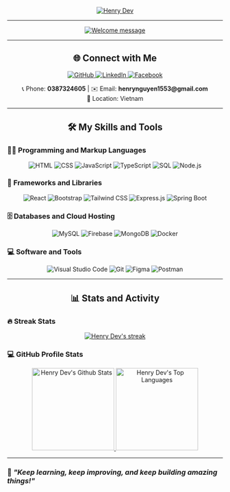<p align="center">
  <a href="https://github.com/HenryDev1553">
    <img src="https://readme-typing-svg.demolab.com?font=Poppins&weight=500&size=20&duration=2000&pause=2000&color=4B8DC9&center=true&vCenter=true&width=700&lines=Hello!+I'm+Henry+Dev;Web-App+Developer;Always+Learning+and+Improving!" alt="Henry Dev"/>
  </a>
</p>

---

<p align="center">
  <a href="https://github.com/HenryDev1553">
    <img src="https://readme-typing-svg.demolab.com?font=Poppins&weight=500&duration=3000&pause=1000&color=FF7F50&center=true&vCenter=true&width=600&lines=Welcome+to+my+GitHub!;Building+User-Friendly+Web+Applications;Let's+Collaborate+and+Innovate!" alt="Welcome message"/>
  </a>
</p>

---

<h2 align="center">🌐 Connect with Me</h2>
<p align="center">
  <a href="https://github.com/HenryDev1553">
    <img alt="GitHub" src="https://img.shields.io/badge/HenryDev1553-181717?style=for-the-badge&logo=github&logoColor=white">
  </a>
  <a href="https://www.linkedin.com/in/nguyen-nam-dev-undefined-336984275/">
    <img alt="LinkedIn" src="https://img.shields.io/badge/Nguyen%20Nam-0077B5?style=for-the-badge&logo=linkedin&logoColor=white">
  </a>
  <a href="https://www.facebook.com/namngn15203/">
    <img alt="Facebook" src="https://img.shields.io/badge/Facebook-1877F2?style=for-the-badge&logo=facebook&logoColor=white">
  </a>
</p>

<p align="center">
  📞 Phone: <b>0387324605</b> | ✉️ Email: <b>henrynguyen1553@gmail.com</b>  
  <br>
  📍 Location: Vietnam
</p>

---

<h2 align="center">🛠️ My Skills and Tools</h2>

### 👨‍💻 Programming and Markup Languages
<p align="center">
  <img alt="HTML" src="https://img.shields.io/badge/HTML-E34F26.svg?logo=html5&logoColor=white&style=for-the-badge">
  <img alt="CSS" src="https://img.shields.io/badge/CSS-1572B6.svg?logo=css3&logoColor=white&style=for-the-badge">
  <img alt="JavaScript" src="https://img.shields.io/badge/JavaScript-F7DF1E.svg?logo=javascript&logoColor=black&style=for-the-badge">
  <img alt="TypeScript" src="https://img.shields.io/badge/TypeScript-007ACC.svg?logo=typescript&logoColor=white&style=for-the-badge">
  <img alt="SQL" src="https://custom-icon-badges.demolab.com/badge/SQL-025E8C.svg?logo=database&logoColor=white&style=for-the-badge">
  <img alt="Node.js" src="https://img.shields.io/badge/Node.js-43853D.svg?logo=node.js&logoColor=white&style=for-the-badge">
</p>

### 🧰 Frameworks and Libraries
<p align="center">
  <img alt="React" src="https://img.shields.io/badge/react-61DAFB?style=for-the-badge&logo=react&logoColor=black">
  <img alt="Bootstrap" src="https://img.shields.io/badge/Bootstrap-7952B3.svg?logo=bootstrap&logoColor=white&style=for-the-badge">
  <img alt="Tailwind CSS" src="https://img.shields.io/badge/tailwind_css-%2306B6D4?style=for-the-badge&logo=tailwindcss&logoColor=white">
  <img alt="Express.js" src="https://img.shields.io/badge/Express.js-404d59.svg?logo=express&logoColor=white&style=for-the-badge">
  <img alt="Spring Boot" src="https://img.shields.io/badge/spring_boot-%236DB33F?logo=springboot&logoColor=white&style=for-the-badge">
</p>

### 🗄️ Databases and Cloud Hosting
<p align="center">
  <img alt="MySQL" src="https://img.shields.io/badge/MySQL-00f.svg?logo=mysql&logoColor=white&style=for-the-badge">
  <img alt="Firebase" src="https://img.shields.io/badge/firebase-DD2C00?&logo=firebase&logoColor=white&style=for-the-badge">
  <img alt="MongoDB" src="https://img.shields.io/badge/MongoDB-4ea94b.svg?logo=mongodb&logoColor=white&style=for-the-badge">
  <img alt="Docker" src="https://img.shields.io/badge/docker-2496ED?style=for-the-badge&logo=docker&logoColor=white">
</p>

### 💻 Software and Tools
<p align="center">
  <img alt="Visual Studio Code" src="https://img.shields.io/badge/Visual%20Studio%20Code-0078d7.svg?logo=visual-studio-code&logoColor=white&style=for-the-badge">
  <img alt="Git" src="https://img.shields.io/badge/Git-F05033.svg?logo=git&logoColor=white&style=for-the-badge">
  <img alt="Figma" src="https://img.shields.io/badge/Figma-F24E1E?style=for-the-badge&logo=figma&logoColor=white">
  <img alt="Postman" src="https://img.shields.io/badge/Postman-FF6C37?logo=postman&logoColor=white&style=for-the-badge">
</p>

---

<h2 align="center">📊 Stats and Activity</h2>

### 🔥 Streak Stats
<p align="center">
  <a href="https://github.com/DenverCoder1/github-readme-streak-stats">
    <img title="🔥 Get streak stats for your profile at git.io/streak-stats" alt="Henry Dev's streak" src="https://github-readme-streak-stats-9m8ugfa77-denvercoder1.vercel.app/?user=HenryDev1553&theme=monokai-metallian&hide_border=true"/>
  </a>
</p>

### 💻 GitHub Profile Stats
<p align="center">
  <a href="https://github.com/anuraghazra/github-readme-stats">
    <img alt="Henry Dev's Github Stats" src="https://denvercoder1-github-readme-stats.vercel.app/api/?username=HenryDev1553&show_icons=true&include_all_commits=true&count_private=true&theme=react&hide_border=true&bg_color=1F222E&title_color=4B8DC9&icon_color=F8D866" height="192px"/>
  </a>
  <a href="https://github.com/anuraghazra/github-readme-stats">
    <img alt="Henry Dev's Top Languages" src="https://denvercoder1-github-readme-stats.vercel.app/api/top-langs/?username=HenryDev1553&langs_count=8&layout=compact&theme=react&hide_border=true&bg_color=1F222E&title_color=4B8DC9&icon_color=F8D866" height="192px"/>
  </a>
</p>

---

### 🌟 *"Keep learning, keep improving, and keep building amazing things!"*
